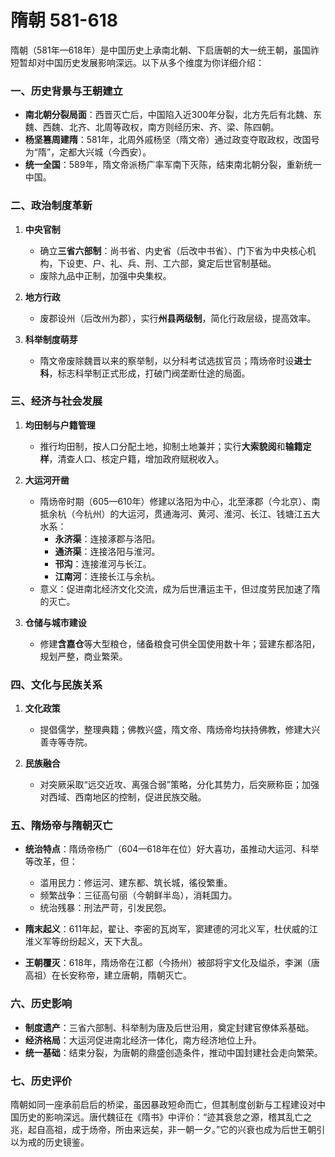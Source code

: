 # 隋朝 581-618

隋朝（581年—618年）是中国历史上承南北朝、下启唐朝的大一统王朝，虽国祚短暂却对中国历史发展影响深远。以下从多个维度为你详细介绍：


### **一、历史背景与王朝建立**
- **南北朝分裂局面**：西晋灭亡后，中国陷入近300年分裂，北方先后有北魏、东魏、西魏、北齐、北周等政权，南方则经历宋、齐、梁、陈四朝。
- **杨坚篡周建隋**：581年，北周外戚杨坚（隋文帝）通过政变夺取政权，改国号为“隋”，定都大兴城（今西安）。
- **统一全国**：589年，隋文帝派杨广率军南下灭陈，结束南北朝分裂，重新统一中国。


### **二、政治制度革新**
1. **中央官制**  
   - 确立**三省六部制**：尚书省、内史省（后改中书省）、门下省为中央核心机构，下设吏、户、礼、兵、刑、工六部，奠定后世官制基础。
   - 废除九品中正制，加强中央集权。

2. **地方行政**  
   - 废郡设州（后改州为郡），实行**州县两级制**，简化行政层级，提高效率。

3. **科举制度萌芽**  
   - 隋文帝废除魏晋以来的察举制，以分科考试选拔官员；隋炀帝时设**进士科**，标志科举制正式形成，打破门阀垄断仕途的局面。


### **三、经济与社会发展**
1. **均田制与户籍管理**  
   - 推行均田制，按人口分配土地，抑制土地兼并；实行**大索貌阅**和**输籍定样**，清查人口、核定户籍，增加政府赋税收入。

2. **大运河开凿**  
   - 隋炀帝时期（605—610年）修建以洛阳为中心，北至涿郡（今北京）、南抵余杭（今杭州）的大运河，贯通海河、黄河、淮河、长江、钱塘江五大水系：
     - **永济渠**：连接涿郡与洛阳。
     - **通济渠**：连接洛阳与淮河。
     - **邗沟**：连接淮河与长江。
     - **江南河**：连接长江与余杭。
   - 意义：促进南北经济文化交流，成为后世漕运主干，但过度劳民加速了隋的灭亡。

3. **仓储与城市建设**  
   - 修建**含嘉仓**等大型粮仓，储备粮食可供全国使用数十年；营建东都洛阳，规划严整，商业繁荣。


### **四、文化与民族关系**
1. **文化政策**  
   - 提倡儒学，整理典籍；佛教兴盛，隋文帝、隋炀帝均扶持佛教，修建大兴善寺等寺院。

2. **民族融合**  
   - 对突厥采取“远交近攻、离强合弱”策略，分化其势力，后突厥称臣；加强对西域、西南地区的控制，促进民族交融。


### **五、隋炀帝与隋朝灭亡**
- **统治特点**：隋炀帝杨广（604—618年在位）好大喜功，虽推动大运河、科举等改革，但：
  - 滥用民力：修运河、建东都、筑长城，徭役繁重。
  - 频繁战争：三征高句丽（今朝鲜半岛），消耗国力。
  - 统治残暴：刑法严苛，引发民怨。

- **隋末起义**：611年起，翟让、李密的瓦岗军，窦建德的河北义军，杜伏威的江淮义军等纷纷起义，天下大乱。

- **王朝覆灭**：618年，隋炀帝在江都（今扬州）被部将宇文化及缢杀，李渊（唐高祖）在长安称帝，建立唐朝，隋朝灭亡。


### **六、历史影响**
- **制度遗产**：三省六部制、科举制为唐及后世沿用，奠定封建官僚体系基础。
- **经济格局**：大运河促进南北经济一体化，南方经济地位上升。
- **统一基础**：结束分裂，为唐朝的鼎盛创造条件，推动中国封建社会走向繁荣。


### **七、历史评价**
隋朝如同一座承前启后的桥梁，虽因暴政短命而亡，但其制度创新与工程建设对中国历史的影响深远。唐代魏征在《隋书》中评价：“迹其衰怠之源，稽其乱亡之兆，起自高祖，成于炀帝，所由来远矣，非一朝一夕。”它的兴衰也成为后世王朝引以为戒的历史镜鉴。

